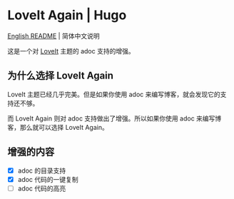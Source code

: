 # LoveIt Again | Hugo

[English README](./README.md) | 简体中文说明

这是一个对 [LoveIt](https://github.com/dillonzq/LoveIt) 主题的 adoc 支持的增强。

## 为什么选择 LoveIt Again

LoveIt 主题已经几乎完美。但是如果你使用 adoc 来编写博客，就会发现它的支持还不够。

而 LoveIt Again 则对 adoc 支持做出了增强。所以如果你使用 adoc 来编写博客，那么就可以选择 LoveIt Again。

## 增强的内容

-[x] adoc 的目录支持
-[x] adoc 代码的一键复制
-[ ] adoc 代码的高亮
